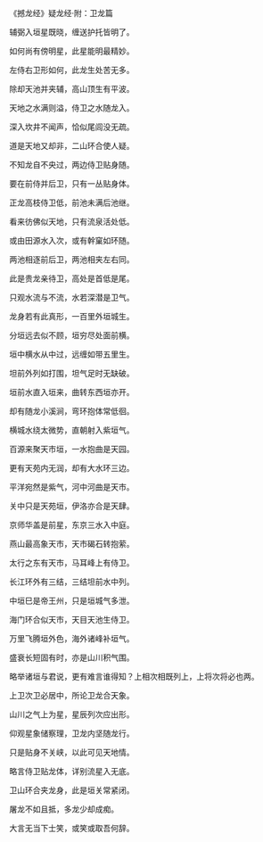 《撼龙经》疑龙经·附：卫龙篇

辅弼入垣星既晓，缠送护托皆明了。

如何尚有傍明星，此星能明最精妙。

左侍右卫形如何，此龙生处苦无多。

除却天池并夹辅，高山顶生有平波。

天地之水满则溢，侍卫之水随龙入。

深入坎井不闻声，恰似尾闾没无疏。

道是天地又却非，二山环合使人疑。

不知龙自不央过，两边侍卫贴身随。

要在前侍并后卫，只有一丛贴身体。

正龙高枝侍卫低，前池未满后池继。

看来彷佛似天地，只有流泉活处低。

或由田源水入次，或有幹窠如环随。

两池相逐前后卫，两池相夹左右同。

此是贵龙亲待卫，高处是首低是尾。

只观水流与不流，水若深潜是卫气。

龙身若有此真形，一百里外垣城生。

分垣远去似不顾，垣穷尽处面前横。

垣中横水从中过，远缠如带五里生。

坦前外列如打围，坦气足时无缺破。

垣前水直入垣来，曲转东西垣亦开。

却有随龙小溪涧，弯环抱体常低徊。

横城水绕太微势，直朝射入紫垣气。

百源来聚天市垣，一水抱曲是天园。

更有天苑内无润，却有大水环三边。

平洋宛然是紫气，河中河曲是天市。

关中只是天苑垣，伊洛亦合是天肆。

京师华盖是前星，东京三水入中庭。

燕山最高象天市，天市碣石转抱萦。

太行之东有天市，马耳峰上有侍卫。

长江环外有三结，三结坦前水中列。

中垣巳是帝王州，只是垣城气多泄。

海门环合似天市，天目天池生侍卫。

万里飞腾垣外色，海外诸峰补垣气。

盛衰长短固有时，亦是山川积气围。

略举诸垣与君说，更有难言谁得知？上相次相既列上，上将次将必也两。

上卫次卫必居中，所论卫龙合天象。

山川之气上为星，星辰列次应出形。

仰观星象储察理，卫龙内坚随龙行。

只是贴身不关峡，以此可见天地情。

略言侍卫贴龙体，详别流星入无底。

卫山环合夹龙身，此是垣关常紧闭。

屠龙不如且抵，多龙少却成痴。

大言无当下士笑，或笑或取吾何辞。

